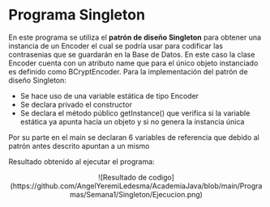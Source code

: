 # Programa Singleton

En este programa se utiliza el **patrón de diseño Singleton** para obtener una instancia de un Encoder el cual se podría usar para codificar las contrasenias que se guardarán en la Base de Datos.
En este caso la clase Encoder cuenta con un atributo name que para el único objeto instanciado es definido como BCryptEncoder.
Para la implementación del patrón de diseño Singleton:
- Se hace uso de una variable estática de tipo Encoder
- Se declara privado el constructor
- Se declara el método público getInstance() que verifica si la variable estática ya apunta hacia un objeto y si no genera la instancia única
  
Por su parte en el main se declaran 6 variables de referencia que debido al patrón antes descrito apuntan a un mismo 

Resultado obtenido al ejecutar el programa:

<center>
![Resultado de codigo](https://github.com/AngelYeremiLedesma/AcademiaJava/blob/main/Programas/Semana1/Singleton/Ejecucion.png)
</center>
